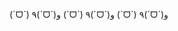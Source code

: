 <!-- ### Hi there 👋 -->
(ˊᗜˋ)
٩(ˊᗜˋ)و
(ˊᗜˋ)
٩(ˊᗜˋ)و
(ˊᗜˋ)
٩(ˊᗜˋ)و

[
](https://camo.githubusercontent.com/b520abed141beaae211a750cfbe3015f54a0632a193066bf705c0ff6f5927786/68747470733a2f2f696d672e736869656c64732e696f2f62616467652f4a6176615363726970742d4637444631453f7374796c653d666c61742d737175617265266c6f676f3d4a617661536372697074266c6f676f436f6c6f723d626c61636b)
               
                 


<!--
**anminjoo/anminjoo** is a ✨ _special_ ✨ repository because its `README.md` (this file) appears on your GitHub profile.

Here are some ideas to get you started:

- 🔭 I’m currently working on ...
- 🌱 I’m currently learning ...
- 👯 I’m looking to collaborate on ...
- 🤔 I’m looking for help with ...
- 💬 Ask me about ...
- 📫 How to reach me: ...
- 😄 Pronouns: ...
- ⚡ Fun fact: ...
-->
